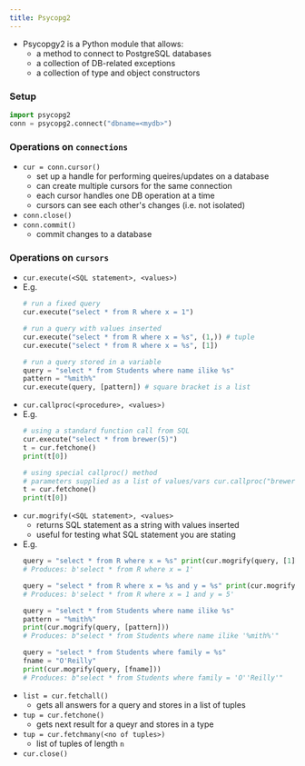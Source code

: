 ```yaml
---
title: Psycopg2
---
```


* Psycopgy2 is a Python module that allows:
    * a method to connect to PostgreSQL databases
    * a collection of DB-related exceptions
    * a collection of type and object constructors

### Setup
```py
import psycopg2
conn = psycopg2.connect("dbname=<mydb>")
```

### Operations on `connections`
* `cur = conn.cursor()`
    * set up a handle for performing queires/updates on a database
    * can create multiple cursors for the same connection
    * each cursor handles one DB operation at a time
    * cursors can see each other's changes (i.e. not isolated)
* `conn.close()`
* `conn.commit()`
    * commit changes to a database

### Operations on `cursors`
* `cur.execute(<SQL statement>, <values>)`
* E.g.  
    ```py
    # run a fixed query
    cur.execute("select * from R where x = 1")

    # run a query with values inserted
    cur.execute("select * from R where x = %s", (1,)) # tuple
    cur.execute("select * from R where x = %s", [1])

    # run a query stored in a variable
    query = "select * from Students where name ilike %s"
    pattern = "%mith%"
    cur.execute(query, [pattern]) # square bracket is a list
    ```
* `cur.callproc(<procedure>, <values>)`
* E.g.  
    ```py
    # using a standard function call from SQL
    cur.execute("select * from brewer(5)")
    t = cur.fetchone()
    print(t[0])

    # using special callproc() method
    # parameters supplied as a list of values/vars cur.callproc("brewer",[5])
    t = cur.fetchone()
    print(t[0])
    ```
* `cur.mogrify(<SQL statement>, <values>`
    * returns SQL statement as a string with values inserted
    * useful for testing what SQL statement you are stating
* E.g.
    ```py
    query = "select * from R where x = %s" print(cur.mogrify(query, [1]))
    # Produces: b'select * from R where x = 1'

    query = "select * from R where x = %s and y = %s" print(cur.mogrify(query, [1,5]))
    # Produces: b'select * from R where x = 1 and y = 5'

    query = "select * from Students where name ilike %s"
    pattern = "%mith%"
    print(cur.mogrify(query, [pattern]))
    # Produces: b"select * from Students where name ilike '%mith%'"

    query = "select * from Students where family = %s"
    fname = "O'Reilly"
    print(cur.mogrify(query, [fname]))
    # Produces: b"select * from Students where family = 'O''Reilly'"
    ```
* `list = cur.fetchall()`
    * gets all answers for a query and stores in a list of tuples
* `tup = cur.fetchone()`
    * gets next result for a queyr and stores in a type
* `tup = cur.fetchmany(<no of tuples>)`
    * list of tuples of length `n`
* `cur.close()`


